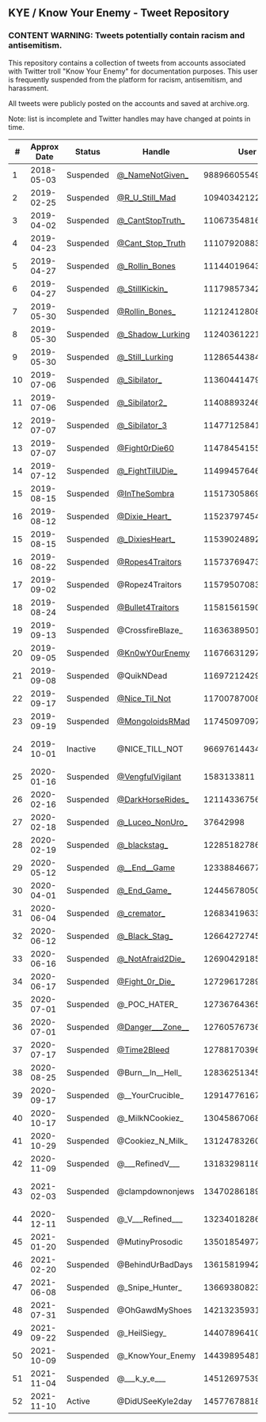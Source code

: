 ## KYE / Know Your Enemy - Tweet Repository

### CONTENT WARNING: Tweets potentially contain racism and antisemitism.

This repository contains a collection of tweets from accounts associated with Twitter troll "Know Your Enemy" for documentation purposes. 
This user is frequently suspended from the platform for racism, antisemitism, and harassment.


All tweets were publicly posted on the accounts and saved at archive.org.

Note: list is incomplete and Twitter handles may have changed at points in time.


| #  | Approx Date | Status    | Handle                  | User ID             | Name                          |
| -- | ----------- | --------- | ----------------------- | ------------------- | ----------------------------- |
| 1  | 2018-05-03  | Suspended | [@\_NameNotGiven\_](https://github.com/TwitterArchives/KYE/blob/main/Accounts/18-04%20to%2018-05%20_NameNotGiven_.md)       | 988966055497285632  | Know Your Enemy               |
| 2  | 2019-02-25  | Suspended | [@R\_U\_Still\_Mad](https://github.com/TwitterArchives/KYE/blob/main/Accounts/19-02%20to%2019-02%20R_U_Still_Mad.md)       | 1094034212263546881 | Know Your Enemy               |
| 3  | 2019-04-02  | Suspended | [@\_CantStopTruth\_](https://github.com/TwitterArchives/KYE/blob/main/Accounts/19-03%20to%2019-03%20_CantStopTruth_.md)      | 1106735481616826368 | Know Your Enemy               |
| 4  | 2019-04-23  | Suspended | [@Cant\_Stop\_Truth](https://github.com/TwitterArchives/KYE/blob/main/Accounts/19-03%20to%2019-04%20Cant_Stop_Truth.md)      | 1110792088348692480 | Know Your Enemy               |
| 5  | 2019-04-27  | Suspended | [@\_Rollin\_Bones](https://github.com/TwitterArchives/KYE/blob/main/Accounts/19-04%20to%2019-04%20_Rollin_Bones.md)        | 1114401964375334917 | Know Your Enemy               |
| 6  | 2019-04-27  | Suspended | [@\_StillKickin\_ ](https://github.com/TwitterArchives/KYE/blob/main/Accounts/19-04%20to%2019-04%20_StillKickin_.md)       | 1117985734210646016 | Know Your Enemy               |
| 7  | 2019-05-30  | Suspended | [@Rollin\_Bones\_](https://github.com/TwitterArchives/KYE/blob/main/Accounts/19-04%20to%2019-05%20Rollin_Bones_.md)        | 1121241280888168448 | Know Your Enemy               |
| 8  | 2019-05-30  | Suspended | [@\_Shadow\_Lurking](https://github.com/TwitterArchives/KYE/blob/main/Accounts/19-05%20to%2019-05%20_Shadow_Lurking.md)      | 1124036122114392064 | Know Your Enemy               |
| 9  | 2019-05-30  | Suspended | [@\_Still\_Lurking](https://github.com/TwitterArchives/KYE/blob/main/Accounts/19-05%20to%2019-05%20_Still_Lurking.md)       | 1128654438409752578 | Know Your Enemy               |
| 10 | 2019-07-06  | Suspended | [@\_Sibilator\_](https://github.com/TwitterArchives/KYE/blob/main/Accounts/19-06%20to%2019-06%20_Sibilator_.md)          | 1136044147972820992 | Know Your Enemy               |
| 11 | 2019-07-06  | Suspended | [@\_Sibilator2\_](https://github.com/TwitterArchives/KYE/blob/Accounts/main/19-06%20to%2019-07%20_Sibilator2_.md)         | 1140889324696657921 | Know Your Enemy               |
| 12 | 2019-07-07  | Suspended | [@\_Sibilator\_3 ](https://github.com/TwitterArchives/KYE/blob/Accounts/main/19-07%20to%2019-07%20_Sibilator_3.md)        | 1147712584134455296 | Know Your Enemy               |
| 13 | 2019-07-07  | Suspended | [@Fight0rDie60](https://github.com/TwitterArchives/KYE/blob/main/Accounts/19-07%20to%2019-07%20Fight0rDie60.md)           | 1147845415531765761 | Know Your Enemy               |
| 14 | 2019-07-12  | Suspended | [@\_FightTilUDie\_](https://github.com/TwitterArchives/KYE/blob/Accounts/main/19-07%20to%2019-07%20_FightTilUDie_.md)       | 1149945764631568384 | Know Your Enemy               |
| 15 | 2019-08-15  | Suspended | [@InTheSombra](https://github.com/TwitterArchives/KYE/blob/main/Accounts/19-07%20to%2019-07%20InTheSombra.md)            | 1151730586907750401 | Know Your Enemy               |
| 16 | 2019-08-12  | Suspended | [@Dixie\_Heart\_](https://github.com/TwitterArchives/KYE/blob/main/Accounts/19-07%20to%2019-07%20Dixie_Heart_.md)         | 1152379745457332225 | Know Your Enemy               |
| 15 | 2019-08-15  | Suspended | [@\_DixiesHeart\_](https://github.com/TwitterArchives/KYE/blob/main/Accounts/19-07%20to%2019-08%20_DixiesHeart_.md)        | 1153902489261002753 | Know Your Enemy               |
| 16 | 2019-08-22  | Suspended | [@Ropes4Traitors](https://github.com/TwitterArchives/KYE/blob/main/Accounts/19-08%20to%2019-08%20Ropes4Traitors.md)         | 1157376947317563392 | Know Your Enemy               |
| 17 | 2019-09-02  | Suspended | @Ropez4Traitors         | 1157950708399915008 | Know Your Enemy               |
| 18 | 2019-08-24  | Suspended | [@Bullet4Traitors](https://github.com/TwitterArchives/KYE/blob/main/Accounts/19-08%20to%2019-08%20Bullet4Traitors.md)        | 1158156159011950593 | Know Your Enemy               |
| 19 | 2019-09-13  | Suspended | @CrossfireBlaze\_       | 1163638950122217472 | Know Your Enemy               |
| 20 | 2019-09-05  | Suspended | [@Kn0wY0urEnemy](https://github.com/TwitterArchives/KYE/blob/main/Accounts/19-09%20to%2019-09%20Kn0wY0urEnemy.md)          | 1167663129700065280 | Know Your Enemy               |
| 21 | 2019-09-08  | Suspended | @QuikNDead              | 1169721242938675200 | Know Your Enemy               |
| 22 | 2019-09-17  | Suspended | [@Nice\_Til\_Not](https://github.com/TwitterArchives/KYE/blob/main/Accounts/19-09%20to%2019-09%20Nice_Til_Not.md)         | 1170078700823568384 | Know Your Enemy               |
| 23 | 2019-09-19  | Suspended | [@MongoloidsRMad](https://github.com/TwitterArchives/KYE/commit/85bc374cfad0f48ca3f4efe4a130fe7e6df26d53)         | 1174509709769859072 | KYE                           |
| 24 | 2019-10-01  | Inactive  | @NICE\_TILL\_NOT        | 966976144347025408  | KNOW YOUR ENEMY               |
| 25 | 2020-01-16  | Suspended | [@VengfulVigilant](https://github.com/TwitterArchives/KYE/blob/main/Accounts/19-12%20to%2020-01%20VengfulVigilant.md)| 1583133811          | Know Your Enemy               |
| 26 | 2020-02-16  | Suspended | [@DarkHorseRides\_](https://github.com/TwitterArchives/KYE/blob/main/Accounts/19-12%20to%2020-02%20DarkHorseRides_.md)       | 1211433675633487872 | Know Your Enemy               |
| 27 | 2020-02-18  | Suspended | [@\_Luceo\_NonUro\_](https://github.com/TwitterArchives/KYE/blob/main/Accounts/20-02%20to%2020-02%20_Luceo_NonUro_.md)      | 37642998            | Know Your Enemy               |
| 28 | 2020-02-19  | Suspended | [@\_blackstag\_](https://github.com/TwitterArchives/KYE/blob/main/Accounts/20-04%20to%2020-04%20_blackstag_.md)          | 1228518278689181699 | Know Your Enemy               |
| 29 | 2020-05-12  | Suspended | [@\_\_End\_\_Game](https://github.com/TwitterArchives/KYE/blob/main/Accounts/20-03%20to%2020-05%20__End__Game.md)        | 1233884667704537092 | Know Your Enemy               |
| 30 | 2020-04-01  | Suspended | [@\_End\_Game\_](https://github.com/TwitterArchives/KYE/blob/main/Accounts/20-03%20to%2020-05%20__End__Game.md)          | 1244567805095219200 | KYE                           |
| 31 | 2020-06-04  | Suspended | [@\_cremator\_](https://github.com/TwitterArchives/KYE/blob/main/Accounts/20-06%20to%2020-06%20_cremator_.md)           | 1268341963322843136 | Cremator 🔥                   |
| 32 | 2020-06-12  | Suspended | [@\_Black\_Stag\_](https://github.com/TwitterArchives/KYE/blob/main/Accounts/20-02%20to%2020-06%20_Black_Stag_.md)        | 1266427274514980867 | Know Your Enemy               |
| 33 | 2020-06-16  | Suspended | [@\_NotAfraid2Die\_](https://github.com/TwitterArchives/KYE/blob/main/Accounts/20-06%20to%2020-06%20_NotAfraid2Die_.md)      | 1269042918536310785 | Luceo Non Uro                 |
| 34 | 2020-06-17  | Suspended | [@Fight\_0r\_Die\_](https://github.com/TwitterArchives/KYE/blob/main/Accounts/20-06%20to%2020-06%20Fight_0r_Die_.md)       | 1272961728981196800 | Tùlach Àrd 🇺🇸🏴󠁧󠁢󠁳󠁣󠁴󠁿 |
| 35 | 2020-07-01  | Suspended | @\_POC\_HATER\_         | 1273676436579082240 | POC Hater                     |
| 36 | 2020-07-01  | Suspended | [@Danger\_\_\_Zone\_\_](https://github.com/TwitterArchives/KYE/blob/main/Accounts/20-06%20to%2020-07%20Danger___Zone__.md)   | 1276057673667153925 | Danger Zone                   |
| 37 | 2020-07-17  | Suspended | [@Time2Bleed](https://github.com/TwitterArchives/KYE/blob/main/Accounts/20-07%20to%2020-07%20Time2Bleed.md)             | 1278817039633862656 | Ichor                         |
| 38 | 2020-08-25  | Suspended | @Burn\_\_ln\_\_Hell\_   | 1283625134574772229 | Incinerator                   |
| 39 | 2020-09-17  | Suspended | @\_\_YourCrucible\_     | 1291477616726220800 | † 𝕮𝖗𝖚𝖈𝖎𝖇𝖑𝖊 †          |
| 40 | 2020-10-17  | Suspended | @\_MilkNCookiez\_       | 1304586706838892544 | K.Y.E.                        |
| 41 | 2020-10-29  | Suspended | @Cookiez\_N\_Milk\_     | 1312478326024364032 | 🦇 𝕂.𝕐.𝔼. 🦇               |
| 42 | 2020-11-09  | Suspended | @\_\_\_RefinedV\_\_\_   | 1318329811622793217 | ⚔ ₭.Ɏ.Ɇ. ⚔                    |
| 43 | 2021-02-03  | Suspended | @clampdownonjews        | 1347028618900250624 | Stop jews, Fellow Whites and  |
| 44 | 2020-12-11  | Suspended | @\_V\_\_\_Refined\_\_\_  | 1323401828696993792 | ЯΣFIПΣD VΣПӨM                 |
| 45 | 2021-01-20  | Suspended | @MutinyProsodic         | 1350185497767776258 | ᑭᖇOᔕOᗪIᑕ ᗰᑌTIᑎY               |
| 46 | 2021-02-20  | Suspended | @BehindUrBadDays        | 1361581994262552576 | 𝐂𝐫𝐞𝐦𝐚𝐭𝐨𝐫 𝐈𝐈         |
| 47 | 2021-06-08  | Suspended | @\_Snipe\_Hunter\_      | 1366938082377928704 | Snipe Hunter                  |
| 48 | 2021-07-31  | Suspended | @OhGawdMyShoes          | 1421323593166827521 | Shoes 👞                      |
| 49 | 2021-09-22  | Suspended | @\_HeilSiegy\_          | 1440789641091710977 | Heil Siegy                    |
| 50 | 2021-10-09  | Suspended | @\_KnowYour\_Enemy      | 1443989548157992964 | KYE                           |
| 51 | 2021-11-04  | Suspended | @\_\_\_k\_y\_e\_\_\_   | 1451269753952247810 | ₭.Ɏ.Ɇ                         |
| 52 | 2021-11-10  | Active    | @DidUSeeKyle2day        | 1457767881832210438 | ӄռօա ʏօʊʀ ɛռɛʍʏ               |

